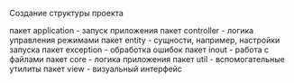 Создание структуры проекта

пакет application - запуск приложения
пакет controller - логика управления режимами
пакет entity - сущности, например, настройки запуска
пакет exception - обработка ошибок
пакет inout - работа с файлами
пакет core - логика приложения
пакет util - вспомогательные утилиты
пакет view - визуальный интерфейс